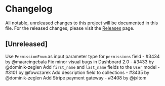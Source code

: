 # Changelog
All notable, unreleased changes to this project will be documented in this file. For the released changes, please visit the [Releases](https://github.com/mirumee/saleor/releases) page.

## [Unreleased]
Use `PermissionEnum` as input parameter type for `permissions` field - #3434 by @maarcingebala
Fix minor visual bugs in Dashboard 2.0 - #3433 by @dominik-zeglen
Add `first_name` and `last_name` fields to the `User` model - #3101 by @fowczarek
Add description field to collections - #3435 by @dominik-zeglen
Add Stripe payment gateway - #3408 by @jxltom
